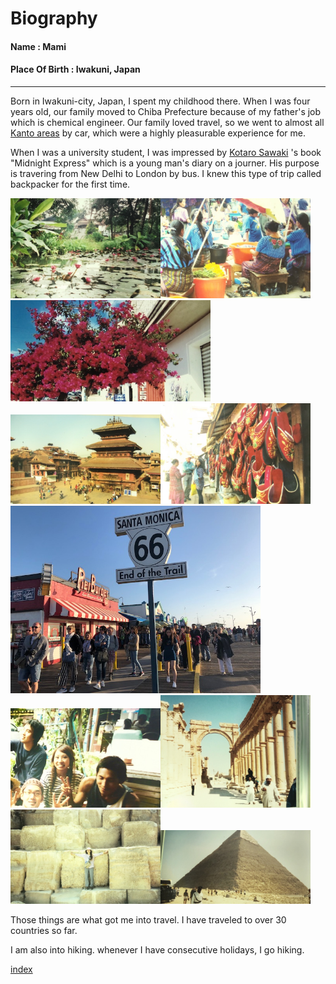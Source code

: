# Biography  

####  Name           : Mami
#### Place Of Birth : Iwakuni, Japan  
-----------------------------------------------------------------
Born in Iwakuni-city, Japan, I spent my childhood there. When I was four years old, our family moved to Chiba Prefecture because of my father's job which is chemical engineer. Our family loved travel, so we went to almost all [Kanto areas](https://www.jetro.go.jp/en/ind_tourism/kanto.html) by car, which were a highly pleasurable experience for me.

When I was a university student, I was impressed by [Kotaro Sawaki](https://www.japantimes.co.jp/tag/kotaro-sawaki/)
's book "Midnight Express" which is a young man's diary on a journer. His purpose is travering from New Delhi to London by bus. I knew this type of trip called backpacker for the first time.

<img src="https://github.com/mamimuramoto/mamimuramoto.github.io/blob/master/Luang Prabang1.jpg" width="240px"><img src="https://github.com/mamimuramoto/mamimuramoto.github.io/blob/master/Santiago Atitlan.jpg" width="240px"><img src="https://github.com/mamimuramoto/mamimuramoto.github.io/blob/master/Oaxaca.jpg" width="320px"><img src="https://github.com/mamimuramoto/mamimuramoto.github.io/blob/master/Kathumandu4.jpg" width="240px"><img src="https://github.com/mamimuramoto/mamimuramoto.github.io/blob/master/Jathumandu3.jpg" width="240px"><img src="https://github.com/mamimuramoto/mamimuramoto.github.io/blob/master/L.A1.jpg" width="400px"><img src="https://github.com/mamimuramoto/mamimuramoto.github.io/blob/master/Bangkok.jpg" width="240px"><img src="https://github.com/mamimuramoto/mamimuramoto.github.io/blob/master/Palmyra.jpg" width="240px"><img src="https://github.com/mamimuramoto/mamimuramoto.github.io/blob/master/Giza2.jpg" width="240px"><img src="https://github.com/mamimuramoto/mamimuramoto.github.io/blob/master/Giza.jpg" width="240px">                    

Those things are what got me into travel. I have traveled to over 30 countries so far.

I am also into hiking. whenever I have consecutive holidays, I go hiking.




[index](https://github.com/mamimuramoto/mamimuramoto.github.io/blob/master/index.md)
